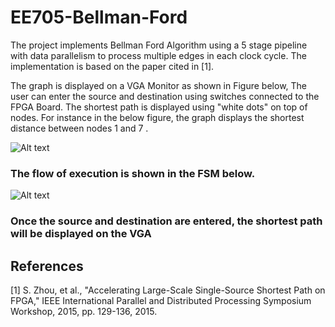  # EE705-Bellman-Ford

The project implements Bellman Ford Algorithm using a 5 stage pipeline with data parallelism to process multiple edges in each clock cycle.
The implementation is based on the paper cited in [1]. 

The graph is displayed on a VGA Monitor as shown in Figure below, The user can enter the source and destination using switches connected to the FPGA Board. The shortest path is displayed using "white dots" on top of nodes. For instance in the below figure, the graph displays the shortest distance between nodes 1 and 7 .

![Alt text](https://github.com/nikhil879/EE705-Bellman-Ford/blob/master/Graphs/graph_vga.jpeg?raw=true "Dataflow of FSM")

### The flow of execution is shown in the FSM below. 

![Alt text](https://github.com/nikhil879/EE705-Bellman-Ford/blob/master/FSM/FSM.jpeg?raw=true "Dataflow of FSM")

### Once the source and destination are entered, the shortest path will be displayed on the VGA

## References
<a id="1">[1]</a> 
S. Zhou, et al., "Accelerating Large-Scale Single-Source Shortest Path on FPGA," IEEE International Parallel and Distributed Processing Symposium Workshop, 2015, pp. 129-136, 2015.
